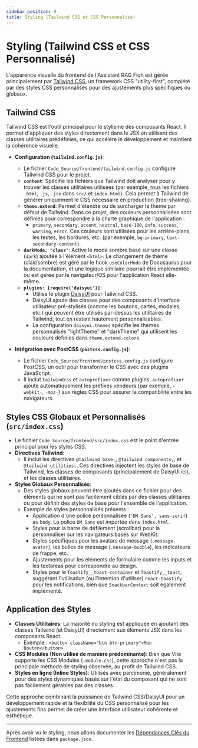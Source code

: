 ```yaml
---
sidebar_position: 9
title: Styling (Tailwind CSS et CSS Personnalisé)
---
```


# Styling (Tailwind CSS et CSS Personnalisé)

L'apparence visuelle du frontend de l'Assistant RAG Fiqh est gérée principalement par [Tailwind CSS](https://tailwindcss.com/), un framework CSS "utility-first", complété par des styles CSS personnalisés pour des ajustements plus spécifiques ou globaux.

## Tailwind CSS

Tailwind CSS est l'outil principal pour le stylisme des composants React. Il permet d'appliquer des styles directement dans le JSX en utilisant des classes utilitaires prédéfinies, ce qui accélère le développement et maintient la cohérence visuelle.

* **Configuration (`tailwind.config.js`)**:
    * Le fichier `Code_Source/frontend/tailwind.config.js` configure Tailwind CSS pour le projet.
    * **`content`**: Spécifie les fichiers que Tailwind doit analyser pour y trouver les classes utilitaires utilisées (par exemple, tous les fichiers `.html`, `.js`, `.jsx` dans `src/` et `index.html`). Cela permet à Tailwind de générer uniquement le CSS nécessaire en production (tree-shaking).
    * **`theme.extend`**: Permet d'étendre ou de surcharger le thème par défaut de Tailwind. Dans ce projet, des couleurs personnalisées sont définies pour correspondre à la charte graphique de l'application :
        * `primary`, `secondary`, `accent`, `neutral`, `base-100`, `info`, `success`, `warning`, `error`. Ces couleurs sont utilisées pour les arrière-plans, les textes, les bordures, etc. (par exemple, `bg-primary`, `text-secondary-content`).
    * **`darkMode: "class"`**: Active le mode sombre basé sur une classe (`dark`) ajoutée à l'élément `<html>`. Le changement de thème (clair/sombre) est géré par le hook `useColorMode` de Docusaurus pour la documentation, et une logique similaire pourrait être implémentée ou est gérée par le navigateur/OS pour l'application React elle-même.
    * **`plugins: [require('daisyui')]`**:
        * Utilise le plugin [DaisyUI](https://daisyui.com/) pour Tailwind CSS.
        * DaisyUI ajoute des classes pour des composants d'interface utilisateur pré-stylisés (comme les boutons, cartes, modales, etc.) qui peuvent être utilisés par-dessus les utilitaires de Tailwind, tout en restant hautement personnalisables.
        * La configuration `daisyui.themes` spécifie les thèmes personnalisés "lightTheme" et "darkTheme" qui utilisent les couleurs définies dans `theme.extend.colors`.

* **Intégration avec PostCSS (`postcss.config.js`)**:
    * Le fichier `Code_Source/frontend/postcss.config.js` configure PostCSS, un outil pour transformer le CSS avec des plugins JavaScript.
    * Il inclut `tailwindcss` et `autoprefixer` comme plugins. `autoprefixer` ajoute automatiquement les préfixes vendeurs (par exemple, `-webkit-`, `-moz-`) aux règles CSS pour assurer la compatibilité entre les navigateurs.

## Styles CSS Globaux et Personnalisés (`src/index.css`)

* Le fichier `Code_Source/frontend/src/index.css` est le point d'entrée principal pour les styles CSS.
* **Directives Tailwind**:
    * Il inclut les directives `@tailwind base;`, `@tailwind components;`, et `@tailwind utilities;`. Ces directives injectent les styles de base de Tailwind, les classes de composants (principalement de DaisyUI ici), et les classes utilitaires.
* **Styles Globaux Personnalisés**:
    * Des styles globaux peuvent être ajoutés dans ce fichier pour des éléments qui ne sont pas facilement ciblés par des classes utilitaires ou pour définir des styles de base pour l'ensemble de l'application.
    * Exemple de styles personnalisés présents :
        * Application d'une police personnalisée (`'DM Sans', sans-serif`) au `body`. La police `DM Sans` est importée dans `index.html`.
        * Styles pour la barre de défilement (scrollbar) pour la personnaliser sur les navigateurs basés sur WebKit.
        * Styles spécifiques pour les avatars de message (`.message-avatar`), les bulles de message (`.message-bubble`), les indicateurs de frappe, etc.
        * Ajustements pour les éléments de formulaire comme les inputs et les textareas pour correspondre au design.
        * Styles pour le `Toastify__toast-container` et `Toastify__toast`, suggérant l'utilisation (ou l'intention d'utiliser) `react-toastify` pour les notifications, bien que `SnackbarContext` soit également implémenté.

## Application des Styles

* **Classes Utilitaires**: La majorité du styling est appliquée en ajoutant des classes Tailwind (et DaisyUI) directement aux éléments JSX dans les composants React.
    * Exemple : `<button className="btn btn-primary">Mon Bouton</button>`
* **CSS Modules (Non utilisé de manière prédominante)**: Bien que Vite supporte les CSS Modules (`.module.css`), cette approche n'est pas la principale méthode de styling observée, au profit de Tailwind CSS.
* **Styles en ligne (Inline Styles)**: Utilisés avec parcimonie, généralement pour des styles dynamiques basés sur l'état du composant qui ne sont pas facilement gérables par des classes.

Cette approche combinant la puissance de Tailwind CSS/DaisyUI pour un développement rapide et la flexibilité du CSS personnalisé pour les ajustements fins permet de créer une interface utilisateur cohérente et esthétique.

---

Après avoir vu le styling, nous allons documenter les [Dépendances Clés du Frontend](./dependencies.md) listées dans `package.json`.